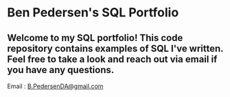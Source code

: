 # Ben Pedersen's SQL Portfolio
## Welcome to my SQL portfolio! This code repository contains examples of SQL I've written. Feel free to take a look and reach out via email if you have any questions. 

Email : B.PedersenDA@gmail.com
